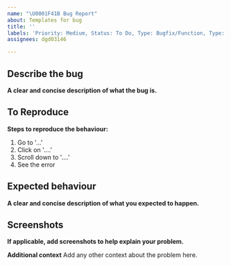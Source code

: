 ```yaml
---
name: "\U0001F41B Bug Report"
about: Templates for bug
title: ''
labels: 'Priority: Medium, Status: To Do, Type: Bugfix/Function, Type: Bugfix/UI'
assignees: dgd03146

---
```


## Describe the bug
**A clear and concise description of what the bug is.**

## To Reproduce
**Steps to reproduce the behaviour:**
1. Go to '...'
2. Click on '....'
3. Scroll down to '....'
4. See the error

## Expected behaviour
**A clear and concise description of what you expected to happen.**

## Screenshots
**If applicable, add screenshots to help explain your problem.**


**Additional context**
Add any other context about the problem here.
